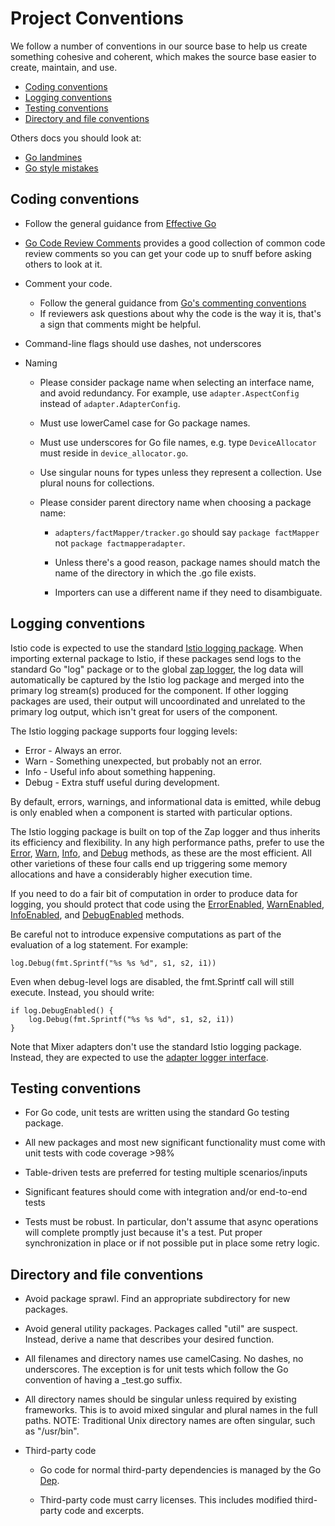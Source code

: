 # Project Conventions

We follow a number of conventions in our source base to help us create
something cohesive and coherent, which makes the source base easier to
create, maintain, and use.

- [Coding conventions](#coding-conventions)
- [Logging conventions](#logging-conventions)
- [Testing conventions](#testing-conventions)
- [Directory and file conventions](#directory-and-file-conventions)

Others docs you should look at:

- [Go landmines](https://gist.github.com/lavalamp/4bd23295a9f32706a48f)
- [Go style mistakes](https://github.com/golang/go/wiki/CodeReviewComments)

## Coding conventions

  - Follow the general guidance from [Effective Go](https://golang.org/doc/effective_go.html)

  - [Go Code Review Comments](https://github.com/golang/go/wiki/CodeReviewComments) provides a
  good collection of common code review comments so you can get your code up to snuff before
  asking others to look at it.

  - Comment your code.

    - Follow the general guidance from [Go's commenting conventions](https://blog.golang.org/godoc-documenting-go-code)
    - If reviewers ask questions about why the code is the way it is, that's a sign that comments might be helpful.

  - Command-line flags should use dashes, not underscores

  - Naming

      - Please consider package name when selecting an interface name, and avoid
      redundancy. For example, use `adapter.AspectConfig` instead of `adapter.AdapterConfig`.

      - Must use lowerCamel case for Go package names.

      - Must use underscores for Go file names, e.g. type `DeviceAllocator` must reside in `device_allocator.go`.

      - Use singular nouns for types unless they represent a collection. Use plural nouns for collections.

      - Please consider parent directory name when choosing a package name:

          - `adapters/factMapper/tracker.go` should say `package factMapper` not `package factmapperadapter`.

          - Unless there's a good reason, package names should match the name of the directory in which the .go file exists.

          - Importers can use a different name if they need to disambiguate.

## Logging conventions

Istio code is expected to use the standard [Istio logging package](https://godoc.org/istio.io/istio/pkg/log).
When importing external package to Istio, if these packages send logs to the standard Go "log" package or
to the global [zap logger](https://godoc.org/go.uber.org/zap), the log data will automatically be captured
by the Istio log package and merged into the primary log stream(s) produced for the component. If
other logging packages are used, their output will uncoordinated and unrelated to the primary log
output, which isn't great for users of the component.

The Istio logging package supports four logging levels:

- Error - Always an error.
- Warn - Something unexpected, but probably not an error.
- Info - Useful info about something happening.
- Debug - Extra stuff useful during development.

By default, errors, warnings, and informational data is emitted, while debug is only enabled 
when a component is started with particular options.

The Istio logging package is built on top of the Zap logger and thus inherits its efficiency and
flexibility. In any high performance paths, prefer to use the
[Error](https://godoc.org/istio.io/istio/pkg/log#Error),
[Warn](https://godoc.org/istio.io/istio/pkg/log#Warn),
[Info](https://godoc.org/istio.io/istio/pkg/log#Info), and
[Debug](https://godoc.org/istio.io/istio/pkg/log#Debug) methods,
as these are the most efficient. All other varietions of these four calls end up triggering some memory allocations and have a 
considerably higher execution time.

If you need to do a fair bit of computation in order to produce data for logging, you should protect that code
using the
[ErrorEnabled](https://godoc.org/istio.io/istio/pkg/log#ErrorEnabled),
[WarnEnabled](https://godoc.org/istio.io/istio/pkg/log#WarnEnabled), 
[InfoEnabled](https://godoc.org/istio.io/istio/pkg/log#InfoEnabled), and
[DebugEnabled](https://godoc.org/istio.io/istio/pkg/log#DebugEnabled) methods.

Be careful not to introduce expensive computations as part of the evaluation of a log statement. For example:

```golang
log.Debug(fmt.Sprintf("%s %s %d", s1, s2, i1))
```

Even when debug-level logs are disabled, the fmt.Sprintf call will still execute. Instead, you should write:

```golang
if log.DebugEnabled() {
    log.Debug(fmt.Sprintf("%s %s %d", s1, s2, i1))
}
```

Note that Mixer adapters don't use the standard Istio logging package. Instead, they are expected to use
the [adapter logger interface](https://godoc.org/istio.io/istio/mixer/pkg/adapter#Logger).

## Testing conventions

  - For Go code, unit tests are written using the standard Go testing package.

  - All new packages and most new significant functionality must come with unit tests
  with code coverage >98%

  - Table-driven tests are preferred for testing multiple scenarios/inputs

  - Significant features should come with integration and/or end-to-end tests

  - Tests must be robust. In particular, don't assume that async operations will
  complete promptly just because it's a test. Put proper synchronization in place
  or if not possible put in place some retry logic.

## Directory and file conventions

  - Avoid package sprawl. Find an appropriate subdirectory for new packages.

  - Avoid general utility packages. Packages called "util" are suspect. Instead,
  derive a name that describes your desired function.

  - All filenames and directory names use camelCasing. No dashes, no underscores. The exception is for
  unit tests which follow the Go convention of having a \_test.go suffix.

  - All directory names should be singular unless required by existing frameworks.
  This is to avoid mixed singular and plural names in the full paths. NOTE:
  Traditional Unix directory names are often singular, such as "/usr/bin".

  - Third-party code

    - Go code for normal third-party dependencies is managed by the Go [Dep](https://github.com/golang/dep).

    - Third-party code must carry licenses. This includes modified third-party code and excerpts.
